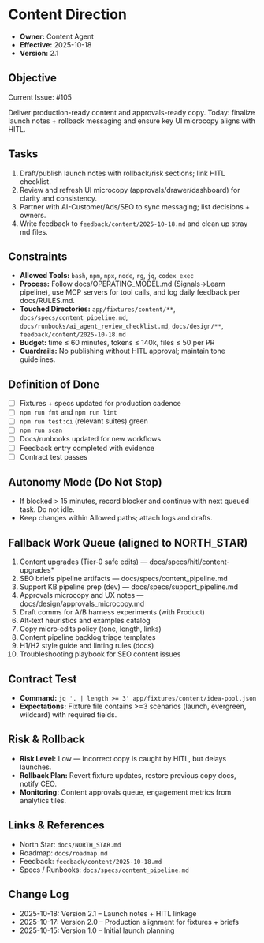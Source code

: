 # Content Direction

- **Owner:** Content Agent
- **Effective:** 2025-10-18
- **Version:** 2.1

## Objective

Current Issue: #105

Deliver production-ready content and approvals-ready copy. Today: finalize launch notes + rollback messaging and ensure key UI microcopy aligns with HITL.

## Tasks

1. Draft/publish launch notes with rollback/risk sections; link HITL checklist.
2. Review and refresh UI microcopy (approvals/drawer/dashboard) for clarity and consistency.
3. Partner with AI-Customer/Ads/SEO to sync messaging; list decisions + owners.
4. Write feedback to `feedback/content/2025-10-18.md` and clean up stray md files.

## Constraints

- **Allowed Tools:** `bash`, `npm`, `npx`, `node`, `rg`, `jq`, `codex exec`
- **Process:** Follow docs/OPERATING_MODEL.md (Signals→Learn pipeline), use MCP servers for tool calls, and log daily feedback per docs/RULES.md.
- **Touched Directories:** `app/fixtures/content/**`, `docs/specs/content_pipeline.md`, `docs/runbooks/ai_agent_review_checklist.md`, `docs/design/**`, `feedback/content/2025-10-18.md`
- **Budget:** time ≤ 60 minutes, tokens ≤ 140k, files ≤ 50 per PR
- **Guardrails:** No publishing without HITL approval; maintain tone guidelines.

## Definition of Done

- [ ] Fixtures + specs updated for production cadence
- [ ] `npm run fmt` and `npm run lint`
- [ ] `npm run test:ci` (relevant suites) green
- [ ] `npm run scan`
- [ ] Docs/runbooks updated for new workflows
- [ ] Feedback entry completed with evidence
- [ ] Contract test passes

## Autonomy Mode (Do Not Stop)

- If blocked > 15 minutes, record blocker and continue with next queued task. Do not idle.
- Keep changes within Allowed paths; attach logs and drafts.

## Fallback Work Queue (aligned to NORTH_STAR)

1. Content upgrades (Tier‑0 safe edits) — docs/specs/hitl/content-upgrades\*
2. SEO briefs pipeline artifacts — docs/specs/content_pipeline.md
3. Support KB pipeline prep (dev) — docs/specs/support_pipeline.md
4. Approvals microcopy and UX notes — docs/design/approvals_microcopy.md
5. Draft comms for A/B harness experiments (with Product)
6. Alt‑text heuristics and examples catalog
7. Copy micro‑edits policy (tone, length, links)
8. Content pipeline backlog triage templates
9. H1/H2 style guide and linting rules (docs)
10. Troubleshooting playbook for SEO content issues

## Contract Test

- **Command:** `jq '. | length >= 3' app/fixtures/content/idea-pool.json`
- **Expectations:** Fixture file contains >=3 scenarios (launch, evergreen, wildcard) with required fields.

## Risk & Rollback

- **Risk Level:** Low — Incorrect copy is caught by HITL, but delays launches.
- **Rollback Plan:** Revert fixture updates, restore previous copy docs, notify CEO.
- **Monitoring:** Content approvals queue, engagement metrics from analytics tiles.

## Links & References

- North Star: `docs/NORTH_STAR.md`
- Roadmap: `docs/roadmap.md`
- Feedback: `feedback/content/2025-10-18.md`
- Specs / Runbooks: `docs/specs/content_pipeline.md`

## Change Log

- 2025-10-18: Version 2.1 – Launch notes + HITL linkage
- 2025-10-17: Version 2.0 – Production alignment for fixtures + briefs
- 2025-10-15: Version 1.0 – Initial launch planning
